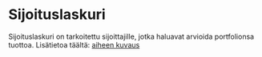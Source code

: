 # Sijoituslaskuri

Sijoituslaskuri on tarkoitettu sijoittajille, jotka haluavat arvioida portfolionsa tuottoa.
Lisätietoa täältä: [aiheen kuvaus](dokumentaatio/aiheenKuvausJaRakenne.md)
